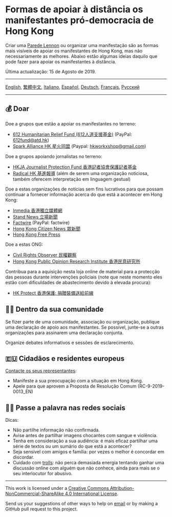 # Formas de apoiar à distância os manifestantes pró-democracia de Hong Kong

Criar uma [Parede Lennon](https://www.publico.pt/2019/08/12/p3/fotogaleria/hong-kong-arte-postit-revolta-antisistema-396572) ou organizar uma manifestação são as formas mais visíveis de apoiar os manifestantes de Hong Kong, mas não necessariamente as melhores. Abaixo estão algumas ideias daquilo que pode fazer para apoiar os manifestantes à distância.

Última actualização: 15 de Agosto de 2019.

---

[English](README.md), [繁體中文](README-繁體中文.md), [Italiano](README-Italiano.md), [Español](README-Español.md), [Deutsch](README-Deutsch.md), [Français](README-Francais.md), [Русский](README-Русский.md)

---

## 💰 Doar

Doe a grupos que estão a apoiar os manifestantes no terreno:

- [612 Humanitarian Relief Fund (612人道支援基金)](https://www.facebook.com/612Fund/) (PayPal: 612fund@atd.hk)
- [Spark Alliance HK 星火同盟](https://www.facebook.com/sparkalliancehk/posts/2042900022663786) (Paypal: hkworkxshop@gmail.com)

Doe a grupos apoiando jornalistas no terreno:

- [HKJA Journalist Protection Fund 香港記者協會保護記者基金](https://gogetfunding.com/hkjaraisefund/)
- [Radical HK 基進報導](https://radicalhk.com/about/donation/) (além de serem uma organização noticiosa, também oferecem interpretação em linguagem gestual)

Doe a estas organizações de notícias sem fins lucrativos para que possam continuar a fornecer informação acerca do que está a acontecer em Hong Kong:

- [Inmedia 香港獨立媒體網](http://www.inmediahk.net/donate) 
- [Stand News 立場新聞](https://mystand.thestandnews.com/) 
- [Factwire](https://www.factwire.org/backus/) (PayPal: factwire)
- [Hong Kong Citizen News 眾新聞](https://www.hkcnews.com/aboutus/)
- [Hong Kong Free Press](https://www.hongkongfp.com/support-hkfp/)

Doe a estas ONG:

- [Civil Rights Observer 民權觀察](https://www.hkcro.org/fundraising/)
- [Hong Kong Public Opinion Research Institute 香港民意研究所](https://www.pori.hk/donation) 

Contribua para a aquisição nesta loja online de material para a protecção das pessoas durante intervenções policiais (note que neste momento eles estão com dificuldades de abastecimento devido à elevada procura):

- [HK Protect 香港保護: 捐贈裝備送給前線](https://hkprotect.org/shop/%e4%bf%9d%e8%ad%b7%e8%a3%9d%e5%82%99/%e6%8d%90%e8%b4%88%e8%a3%9d%e5%82%99%e9%80%81%e7%b5%a6%e5%89%8d%e7%b7%9a/)

## 🧓🏻 Dentro da sua comunidade

Se fizer parte de uma comunidade, associação ou organização, publique uma declaração de apoio aos manifestantes. Se possível, junte-se a outras organizações para assinarem uma declaração conjunta.

Organize debates informativos e sessões de esclarecimento.

## 🇪🇺 Cidadãos e residentes europeus

[Contacte os seus representantes](http://www.europarl.europa.eu/meps/en/search/advanced):

- Manifeste a sua preocupação com a situação em Hong Kong.
- Apele para que aprovem a Proposta de Resolução Comum (RC-9-2019-0013_EN)

## 🤳🏼 Passe a palavra nas redes sociais

Dicas:

- Não partilhe informação não confirmada.
- Avise antes de partilhar imagens chocantes com sangue e violência.
- Tenha em consideração a sua audiência: é mais eficaz partilhar uma série de textos ou um sumário do que está a acontecer?
- Seja sensível com amigos e família: por vezes o melhor é concordar em discordar.
- Cuidado com [trolls](https://pt.wikipedia.org/wiki/Trol_(internet)): não perca demasiada energia tentando ganhar uma discussão online com alguém que não conhece, ainda para mais se o seu interlocutor for abusivo.

---

This work is licensed under a [Creative Commons Attribution-NonCommercial-ShareAlike 4.0 International License](http://creativecommons.org/licenses/by-nc-sa/4.0/).

Send us your suggestions of other ways to help on [email](mailto:hi@hongkonggong.com) or by making a GitHub pull request to this project.
